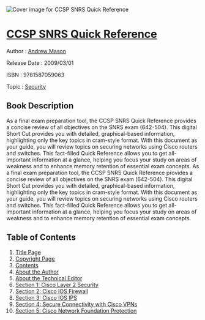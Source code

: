 ![Cover image for CCSP SNRS Quick Reference](https://imgdetail.ebookreading.net/cover/cover/security/EB9781587059063.jpg)

[CCSP SNRS Quick Reference](https://ebookreading.net/view/book/CCSP+SNRS+Quick+Reference-EB9781587059063_1.html "CCSP SNRS Quick Reference")
====================================================================================================================

Author : [Andrew Mason](https://ebookreading.net/search/author/Andrew+Mason)

Release Date : 2009/03/01

ISBN : 9781587059063

Topic : [Security](https://ebookreading.net/search/category/security)

Book Description
-----------------

As a final exam preparation tool, the CCSP SNRS Quick Reference provides a concise review of all objectives on the SNRS exam (642-504). This digital Short Cut provides you with detailed, graphical-based information, highlighting only the key topics in cram-style format.
With this document as your guide, you will review topics on securing networks using Cisco routers and switches. This fact-filled Quick Reference allows you to get all-important information at a glance, helping you focus your study on areas of weakness and to enhance memory retention of essential exam concepts.
              As a final exam preparation tool, the CCSP SNRS Quick Reference provides a concise review of all objectives on the SNRS exam (642-504). This digital Short Cut provides you with detailed, graphical-based information, highlighting only the key topics in cram-style format.
With this document as your guide, you will review topics on securing networks using Cisco routers and switches. This fact-filled Quick Reference allows you to get all-important information at a glance, helping you focus your study on areas of weakness and to enhance memory retention of essential exam concepts.
              
Table of Contents
-----------------

1. [Title Page](https://ebookreading.net/view/book/CCSP+SNRS+Quick+Reference-EB9781587059063_3.html#title)
1. [Copyright Page](https://ebookreading.net/view/book/CCSP+SNRS+Quick+Reference-EB9781587059063_3.html#copy)
1. [Contents](https://ebookreading.net/view/book/CCSP+SNRS+Quick+Reference-EB9781587059063_3.html#cont)
1. [About the Author](https://ebookreading.net/view/book/CCSP+SNRS+Quick+Reference-EB9781587059063_3.html#pr01)
1. [About the Technical Editor](https://ebookreading.net/view/book/CCSP+SNRS+Quick+Reference-EB9781587059063_3.html#pr02)
1. [Section 1: Cisco Layer 2 Security](https://ebookreading.net/view/book/CCSP+SNRS+Quick+Reference-EB9781587059063_4.html)
1. [Section 2: Cisco IOS Firewall](https://ebookreading.net/view/book/CCSP+SNRS+Quick+Reference-EB9781587059063_5.html)
1. [Section 3: Cisco IOS IPS](https://ebookreading.net/view/book/CCSP+SNRS+Quick+Reference-EB9781587059063_6.html)
1. [Section 4: Secure Connectivity with Cisco VPNs](https://ebookreading.net/view/book/CCSP+SNRS+Quick+Reference-EB9781587059063_7.html)
1. [Section 5: Cisco Network Foundation Protection](https://ebookreading.net/view/book/CCSP+SNRS+Quick+Reference-EB9781587059063_0.html)
